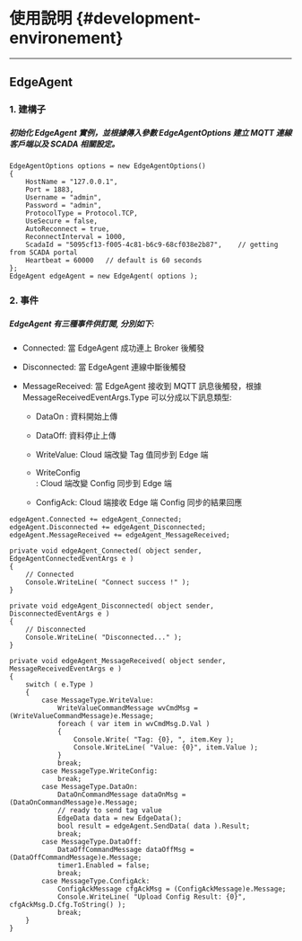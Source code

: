 # 使用說明 {#development-environement}

---

## EdgeAgent

### 1. 建構子

##### 初始化 EdgeAgent 實例，並根據傳入參數 EdgeAgentOptions 建立 MQTT 連線客戶端以及 SCADA 相關設定。

```
EdgeAgentOptions options = new EdgeAgentOptions()
{
    HostName = "127.0.0.1",
    Port = 1883,
    Username = "admin",
    Password = "admin",
    ProtocolType = Protocol.TCP,
    UseSecure = false,
    AutoReconnect = true,
    ReconnectInterval = 1000,
    ScadaId = "5095cf13-f005-4c81-b6c9-68cf038e2b87",    // getting from SCADA portal
    Heartbeat = 60000   // default is 60 seconds
};
EdgeAgent edgeAgent = new EdgeAgent( options );
```

### 2. 事件

##### EdgeAgent 有三種事件供訂閱, 分別如下:

* Connected: 當 EdgeAgent 成功連上 Broker 後觸發
* Disconnected: 當 EdgeAgent 連線中斷後觸發
* MessageReceived: 當 EdgeAgent 接收到 MQTT 訊息後觸發，根據 MessageReceivedEventArgs.Type 可以分成以下訊息類型:

  * DataOn
    : 資料開始上傳
  * DataOff: 資料停止上傳
  * WriteValue: Cloud 端改變 Tag 值同步到 Edge 端
  * WriteConfig  
    : Cloud 端改變 Config 同步到 Edge 端

  * ConfigAck: Cloud 端接收 Edge 端 Config 同步的結果回應

```
edgeAgent.Connected += edgeAgent_Connected;
edgeAgent.Disconnected += edgeAgent_Disconnected;
edgeAgent.MessageReceived += edgeAgent_MessageReceived;

private void edgeAgent_Connected( object sender, EdgeAgentConnectedEventArgs e )
{
    // Connected
    Console.WriteLine( "Connect success !" );
}

private void edgeAgent_Disconnected( object sender, DisconnectedEventArgs e )
{
    // Disconnected
    Console.WriteLine( "Disconnected..." );
}

private void edgeAgent_MessageReceived( object sender, MessageReceivedEventArgs e )
{
    switch ( e.Type )
    {
        case MessageType.WriteValue:
            WriteValueCommandMessage wvCmdMsg = (WriteValueCommandMessage)e.Message;
            foreach ( var item in wvCmdMsg.D.Val )
            {
                Console.Write( "Tag: {0}, ", item.Key );
                Console.WriteLine( "Value: {0}", item.Value );
            }
            break;
        case MessageType.WriteConfig:
            break;
        case MessageType.DataOn:
            DataOnCommandMessage dataOnMsg = (DataOnCommandMessage)e.Message;
            // ready to send tag value
            EdgeData data = new EdgeData();
            bool result = edgeAgent.SendData( data ).Result;
            break;
        case MessageType.DataOff:
            DataOffCommandMessage dataOffMsg = (DataOffCommandMessage)e.Message;
            timer1.Enabled = false;
            break;
        case MessageType.ConfigAck:
            ConfigAckMessage cfgAckMsg = (ConfigAckMessage)e.Message;
            Console.WriteLine( "Upload Config Result: {0}", cfgAckMsg.D.Cfg.ToString() );
            break;
    }
}
```



